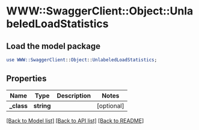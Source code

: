# WWW::SwaggerClient::Object::UnlabeledLoadStatistics

## Load the model package
```perl
use WWW::SwaggerClient::Object::UnlabeledLoadStatistics;
```

## Properties
Name | Type | Description | Notes
------------ | ------------- | ------------- | -------------
**_class** | **string** |  | [optional] 

[[Back to Model list]](../README.md#documentation-for-models) [[Back to API list]](../README.md#documentation-for-api-endpoints) [[Back to README]](../README.md)


